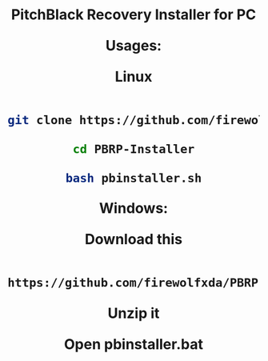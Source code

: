 <h1 align="center">
PitchBlack Recovery Installer for PC
</h1">

**Usages:**


 **Linux**

```bash

git clone https://github.com/firewolfxda/PBRP-Installer.git

cd PBRP-Installer

bash pbinstaller.sh

```


 **Windows:**

  Download this

```bash

https://github.com/firewolfxda/PBRP-Installer/archive/master.zip

```

  Unzip it

  Open pbinstaller.bat
